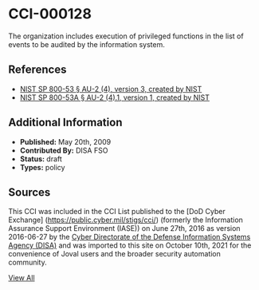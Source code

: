# CCI-000128

The organization includes execution of privileged functions in the list of events to be audited by the information system.

## References ##

* [NIST SP 800-53 § AU-2 (4), version 3, created by NIST](http://csrc.nist.gov/publications/PubsSPs.html)
* [NIST SP 800-53A § AU-2 (4).1, version 1, created by NIST](http://csrc.nist.gov/publications/PubsSPs.html)


## Additional Information ##

* **Published:** May 20th, 2009
* **Contributed By:** DISA FSO
* **Status:** draft
* **Types:** policy

## Sources ##

This CCI was included in the CCI List published to the [DoD Cyber Exchange]
(https://public.cyber.mil/stigs/cci/) (formerly the Information Assurance Support Environment
(IASE)) on June 27th, 2016 as version 2016-06-27 by the [Cyber Directorate of the Defense 
Information Systems Agency (DISA)](https://public.cyber.mil/about-cyber/) and was imported to 
this site on October 10th, 2021 for the convenience of Joval users and the broader security automation community.

[View All](../README.md)
